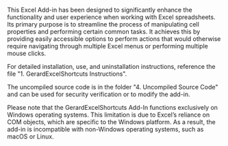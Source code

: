 This Excel Add-in has been designed to significantly enhance the functionality and user experience when working with Excel spreadsheets. Its primary purpose is to streamline the process of manipulating cell properties and performing certain common tasks. It achieves this by providing easily accessible options to perform actions that would otherwise require navigating through multiple Excel menus or performing multiple mouse clicks.

For detailed installation, use, and uninstallation instructions, reference the file "1. GerardExcelShortcuts Instructions".

The uncompiled source code is in the folder "4. Uncompiled Source Code" and can be used for security verification or to modify the add-in.

Please note that the GerardExcelShortcuts Add-In functions exclusively on Windows operating systems. This limitation is due to Excel’s reliance on COM objects, which are specific to the Windows platform. As a result, the add-in is incompatible with non-Windows operating systems, such as macOS or Linux.

